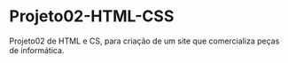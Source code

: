 # Projeto02-HTML-CSS
Projeto02 de HTML e CS, para criação de um site que comercializa peças de informática.
